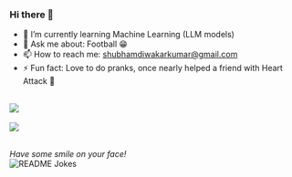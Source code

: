 ### Hi there 👋

- 🌱 I’m currently learning Machine Learning (LLM models)
- 💬 Ask me about: Football 😁
- 📫 How to reach me: <shubhamdiwakarkumar@gmail.com>
- ⚡ Fun fact: Love to do pranks, once nearly helped a friend with Heart Attack 🌝
<br />
<a href="https://github.com/Shubham4359/Shubham4359">
  <img align="center" src="https://github-readme-stats.vercel.app/api?username=Shubham4359&show_icons=true&count_private=true&title_color=CCD6F6&text_color=CCD6F6&icon_color=7276fd&bg_color=22272E&hide=issues&hide_border=1&border_radius=15&custom_title=Stats" />
</a>

<br />
<br />

<a href="https://github.com/Shubham4359/Shubham4359">
  <img align="center" src="https://github-readme-stats.vercel.app/api/top-langs/?username=Shubham4359&layout=compact&title_color=CCD6F6&text_color=CCD6F6&icon_color=2bbc8a&bg_color=22272E&hide_border=1&border_radius=15&custom_title=Languages" />
</a>
<br/>
<br/> 

<i>Have some smile on your face! </i><br>
<img align="center" src="https://readme-jokes.vercel.app/api?bgColor=%23073b4c&textColor=%2306d6a0&aColor=%2306d6a0&borderColor=%2306d6a0" alt="README Jokes">

<!--
**Shubham4359/Shubham4359** is a ✨ _special_ ✨ repository because its `README.md` (this file) appears on your GitHub profile.
